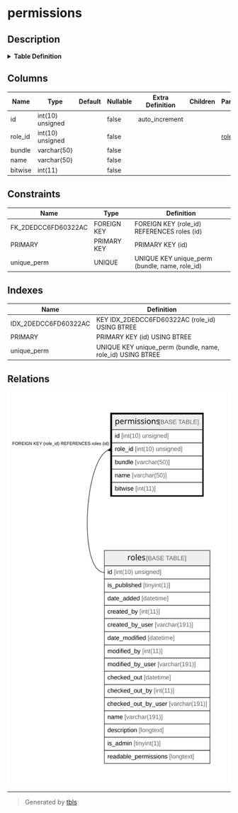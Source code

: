 # permissions

## Description

<details>
<summary><strong>Table Definition</strong></summary>

```sql
CREATE TABLE `permissions` (
  `id` int(10) unsigned NOT NULL AUTO_INCREMENT,
  `role_id` int(10) unsigned NOT NULL,
  `bundle` varchar(50) COLLATE utf8mb4_unicode_ci NOT NULL,
  `name` varchar(50) COLLATE utf8mb4_unicode_ci NOT NULL,
  `bitwise` int(11) NOT NULL,
  PRIMARY KEY (`id`),
  UNIQUE KEY `unique_perm` (`bundle`,`name`,`role_id`),
  KEY `IDX_2DEDCC6FD60322AC` (`role_id`),
  CONSTRAINT `FK_2DEDCC6FD60322AC` FOREIGN KEY (`role_id`) REFERENCES `roles` (`id`) ON DELETE CASCADE
) ENGINE=InnoDB DEFAULT CHARSET=utf8mb4 COLLATE=utf8mb4_unicode_ci ROW_FORMAT=DYNAMIC
```

</details>

## Columns

| Name | Type | Default | Nullable | Extra Definition | Children | Parents | Comment |
| ---- | ---- | ------- | -------- | --------------- | -------- | ------- | ------- |
| id | int(10) unsigned |  | false | auto_increment |  |  |  |
| role_id | int(10) unsigned |  | false |  |  | [roles](roles.md) |  |
| bundle | varchar(50) |  | false |  |  |  |  |
| name | varchar(50) |  | false |  |  |  |  |
| bitwise | int(11) |  | false |  |  |  |  |

## Constraints

| Name | Type | Definition |
| ---- | ---- | ---------- |
| FK_2DEDCC6FD60322AC | FOREIGN KEY | FOREIGN KEY (role_id) REFERENCES roles (id) |
| PRIMARY | PRIMARY KEY | PRIMARY KEY (id) |
| unique_perm | UNIQUE | UNIQUE KEY unique_perm (bundle, name, role_id) |

## Indexes

| Name | Definition |
| ---- | ---------- |
| IDX_2DEDCC6FD60322AC | KEY IDX_2DEDCC6FD60322AC (role_id) USING BTREE |
| PRIMARY | PRIMARY KEY (id) USING BTREE |
| unique_perm | UNIQUE KEY unique_perm (bundle, name, role_id) USING BTREE |

## Relations

![er](permissions.svg)

---

> Generated by [tbls](https://github.com/k1LoW/tbls)
